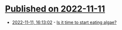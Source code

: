 # [Published on 2022-11-11](index.md)

* [2022-11-11, 16:13:02](https://news.ycombinator.com/item?id=33562614) - [Is it time to start eating algae?](https://www.nationalgeographic.com/environment/article/is-it-time-to-start-eating-algae)
